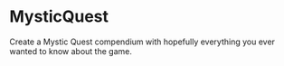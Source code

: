 # MysticQuest
Create a Mystic Quest compendium with hopefully everything you ever wanted to know about the game.

